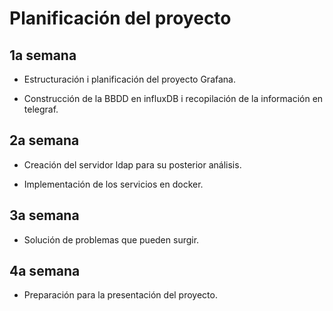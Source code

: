 # Planificación del proyecto

## 1a semana

- Estructuración i planificación del proyecto Grafana.

- Construcción de la BBDD en influxDB i recopilación de la información en telegraf. 

## 2a semana

- Creación del servidor ldap para su posterior análisis.

- Implementación de los servicios en docker. 

## 3a semana

- Solución de problemas que pueden surgir.

## 4a semana

- Preparación para la presentación del proyecto.
